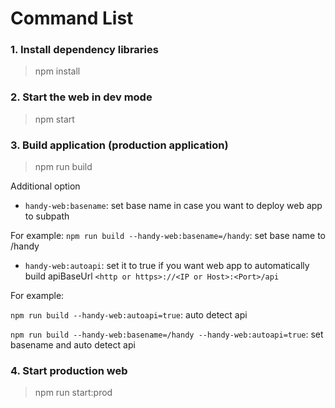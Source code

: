 # Command List

### 1. Install dependency libraries
> npm install

### 2. Start the web in dev mode
> npm start

### 3. Build application (production application)
> npm run build

Additional option
* `handy-web:basename`: set base name in case you want to deploy web app to subpath

For example:
`npm run build --handy-web:basename=/handy`: set base name to /handy

* `handy-web:autoapi`: set it to true if you want web app to automatically build apiBaseUrl `<http or https>://<IP or Host>:<Port>/api`

For example:

`npm run build --handy-web:autoapi=true`: auto detect api

`npm run build --handy-web:basename=/handy --handy-web:autoapi=true`: set basename and auto detect api

### 4. Start production web
> npm run start:prod

